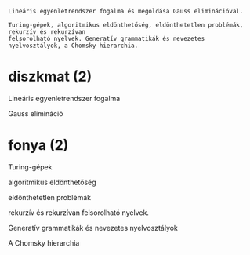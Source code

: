```
Lineáris egyenletrendszer fogalma és megoldása Gauss eliminációval.

Turing-gépek, algoritmikus eldönthetőség, eldönthetetlen problémák, rekurzív és rekurzívan
felsorolható nyelvek. Generatív grammatikák és nevezetes nyelvosztályok, a Chomsky hierarchia.
```

# diszkmat (2)

Lineáris egyenletrendszer fogalma 

Gauss elimináció

# fonya (2)
Turing-gépek

algoritmikus eldönthetőség

eldönthetetlen problémák

rekurzív és rekurzívan felsorolható nyelvek.

Generatív grammatikák és nevezetes nyelvosztályok

A Chomsky hierarchia
